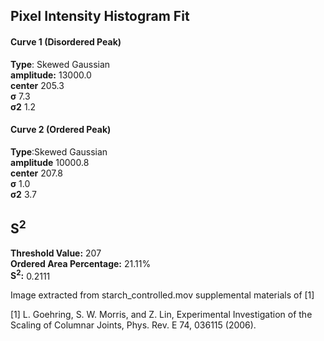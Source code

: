 ## Pixel Intensity Histogram Fit

#### Curve 1 (Disordered Peak)
**Type**: Skewed Gaussian\
**amplitude:** 13000.0\
**center** 205.3\
**σ** 7.3\
**σ2** 1.2


#### Curve 2 (Ordered Peak)
**Type**:Skewed Gaussian\
**amplitude** 10000.8\
**center** 207.8\
**σ** 1.0\
**σ2** 3.7


## S<sup>2</sup>
**Threshold Value:** 207\
**Ordered Area Percentage:** 21.11%\
**S<sup>2</sup>:** 0.2111



Image extracted from starch_controlled.mov supplemental materials of [1]

[1] L. Goehring, S. W. Morris, and Z. Lin, Experimental Investigation of the Scaling of Columnar Joints, Phys. Rev. E 74, 036115 (2006).
